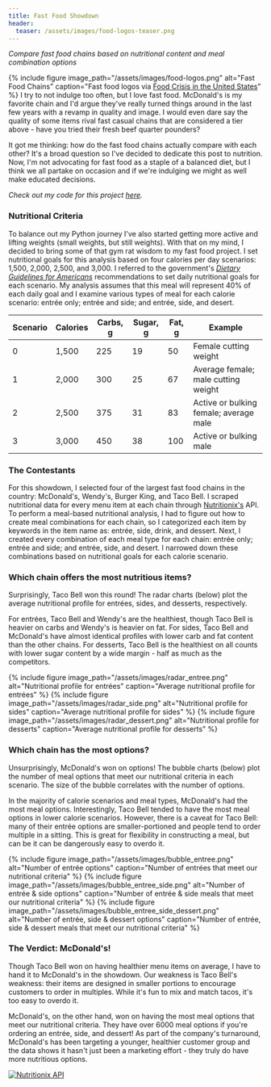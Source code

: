 ```yaml
---
title: Fast Food Showdown
header:
  teaser: /assets/images/food-logos-teaser.png
---
```

*Compare fast food chains based on nutritional content and meal combination options*

{% include figure image_path="/assets/images/food-logos.png" alt="Fast Food Chains" caption="Fast food logos via [Food Crisis in the United States](https://sites.psu.edu/elizabethnapolitanoci/)" %}
I try to not indulge too often, but I love fast food. McDonald's is my favorite chain and I'd argue they've really turned things around in the last few years with a revamp in quality and image. I would even dare say the quality of some items rival fast casual chains that are considered a tier above - have you tried their fresh beef quarter pounders? 

It got me thinking: how do the fast food chains actually compare with each other? It's a broad question so I've decided to dedicate this post to nutrition. Now, I'm not advocating for fast food as a staple of a balanced diet, but I think we all partake on occasion and if we're indulging we might as well make educated decisions.

*Check out my code for this project [here](https://github.com/jenzhenky/fast_food).*

### Nutritional Criteria

To balance out my Python journey I've also started getting more active and lifting weights (small weights, but still weights). With that on my mind, I decided to bring some of that gym rat wisdom to my fast food project. I set nutritional goals for this analysis based on four calories per day scenarios: 1,500, 2,000, 2,500, and 3,000. I referred to the government's [*Dietary Guidelines for Americans*](https://health.gov/dietaryguidelines/2015/guidelines/appendix-7/) recommendations to set daily nutritional goals for each scenario. My analysis assumes that this meal will represent 40% of each daily goal and I examine various types of meal for each calorie scenario: entrée only; entrée and side; and entrée, side, and desert.

|Scenario | Calories | Carbs, g | Sugar, g| Fat, g | Example
|--|--|--|--|--|--|
| 0 | 1,500 | 225 | 19 | 50 | Female cutting weight |
| 1 | 2,000 | 300 | 25 | 67 | Average female; male cutting weight |
| 2 | 2,500 | 375 | 31 | 83 | Active or bulking female; average male |
| 3 | 3,000 | 450 | 38 | 100 | Active or bulking male |

### The Contestants

For this showdown, I selected four of the largest fast food chains in the country: McDonald's, Wendy's, Burger King, and Taco Bell. I scraped nutritional data for every menu item at each chain through [Nutritionix's](https://www.nutritionix.com/) API. To perform a meal-based nutritional analysis, I had to figure out how to create meal combinations for each chain, so I categorized each item by keywords in the item name as: entrée, side, drink, and dessert. Next, I created every combination of each meal type for each chain: entrée only; entrée and side; and entrée, side, and desert. I narrowed down these combinations based on nutritional goals for each calorie scenario.

### Which chain offers the most nutritious items?

Surprisingly, Taco Bell won this round! The radar charts (below) plot the average nutritional profile for entrées, sides, and desserts, respectively. 

For entrées, Taco Bell and Wendy's are the healthiest, though Taco Bell is heavier on carbs and Wendy's is heavier on fat. For sides, Taco Bell and McDonald's have almost identical profiles with lower carb and fat content than the other chains. For desserts, Taco Bell is the healthiest on all counts with lower sugar content by a wide margin - half as much as the competitors.

{% include figure image_path="/assets/images/radar_entree.png" alt="Nutritional profile for entrées" caption="Average nutritional profile for entrées" %}
{% include figure image_path="/assets/images/radar_side.png" alt="Nutritional profile for sides" caption="Average nutritional profile for sides" %}
{% include figure image_path="/assets/images/radar_dessert.png" alt="Nutritional profile for desserts" caption="Average nutritional profile for desserts" %}

### Which chain has the most options?

Unsurprisingly, McDonald's won on options! The bubble charts (below) plot the number of meal options that meet our nutritional criteria in each scenario. The size of the bubble correlates with the number of options. 

In the majority of calorie scenarios and meal types, McDonald's had the most meal options. Interestingly, Taco Bell tended to have the most meal options in lower calorie scenarios. However, there is a caveat for Taco Bell: many of their entrée options are smaller-portioned and people tend to order multiple in a sitting. This is great for flexibility in constructing a meal, but can be it can be dangerously easy to overdo it.

{% include figure image_path="/assets/images/bubble_entree.png" alt="Number of entrée options" caption="Number of entrées that meet our nutritional criteria" %}
{% include figure image_path="/assets/images/bubble_entree_side.png" alt="Number of entrée & side options" caption="Number of entrée & side meals that meet our nutritional criteria" %}
{% include figure image_path="/assets/images/bubble_entree_side_dessert.png" alt="Number of entrée, side & dessert options" caption="Number of entrée, side & dessert meals that meet our nutritional criteria" %}

### The Verdict: McDonald's!

Though Taco Bell won on having healthier menu items on average, I have to hand it to McDonald's in the showdown. Our weakness is Taco Bell's weakness: their items are designed in smaller portions to encourage customers to order in multiples. While it's fun to mix and match tacos, it's too easy to overdo it. 

McDonald's, on the other hand, won on having the most meal options that meet our nutritional criteria. They have over 6000 meal options if you're ordering an entrée, side, and dessert! As part of the company's turnaround, McDonald's has been targeting a younger, healthier customer group and the data shows it hasn't just been a marketing effort - they truly do have more nutritious options.

[![Nutritionix API]({{https://github.com/jenzhenky}}{{/jenzhenky.github.io/blob/master}}/assets/images/nutritionix_api_image.png)](http://www.nutritionix.com/api)
